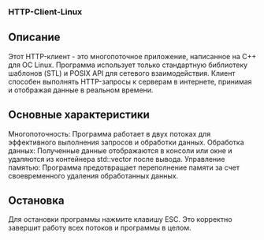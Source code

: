 ### HTTP-Client-Linux

## Описание

Этот HTTP-клиент - это многопоточное приложение, написанное на C++ для ОС Linux. 
Программа использует только стандартную библиотеку шаблонов (STL) и POSIX API для сетевого взаимодействия.
Клиент способен выполнять HTTP-запросы к серверам в интернете, принимая и отображая данные в реальном времени.

## Основные характеристики

Многопоточность:     Программа работает в двух потоках для эффективного выполнения запросов и обработки данных.
Обработка данных:    Полученные данные отображаются в консоли или окне и удаляются из контейнера std::vector после вывода.
Управление памятью:  Программа предотвращает переполнение памяти за счет своевременного удаления обработанных данных.

## Остановка
Для остановки программы нажмите клавишу ESC. Это корректно завершит работу всех потоков и программы в целом.
